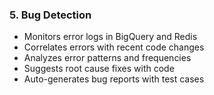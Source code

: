 ### 5. Bug Detection

- Monitors error logs in BigQuery and Redis
- Correlates errors with recent code changes
- Analyzes error patterns and frequencies
- Suggests root cause fixes with code
- Auto-generates bug reports with test cases
